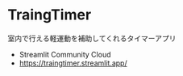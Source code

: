 # TraingTimer
室内で行える軽運動を補助してくれるタイマーアプリ
- Streamlit Community Cloud
 - https://traingtimer.streamlit.app/
